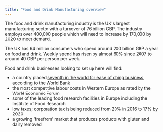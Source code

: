 ```yaml
---
title: "Food and Drink Manufacturing overview"
---
```


The food and drink manufacturing industry is the UK's largest manufacturing sector with a turnover of 76 billion GBP. The industry employs over 400,000 people which will need to increase by 170,000 by 2020 to meet demand. 

The UK has 64 million consumers who spend around 200 billion GBP a year on food and drink. Weekly spend has risen by almost 60% since 2007 to around 40 GBP per person per week.

Food and drink businesses looking to set up here will find:

- a country placed [seventh in the world for ease of doing business](http://www.doingbusiness.org/~/media/WBG/DoingBusiness/Documents/Annual-Reports/English/DB17-Report.pdf), according to the World Bank
- the most competitive labour costs in Western Europe as rated by the World Economic Forum
- some of the leading food research facilities in Europe including the Institute of Food Research
- low taxes; corporation tax is being reduced from 20% in 2016 to 17% by 2020
- a growing ‘freefrom’ market that produces products with gluten and dairy removed